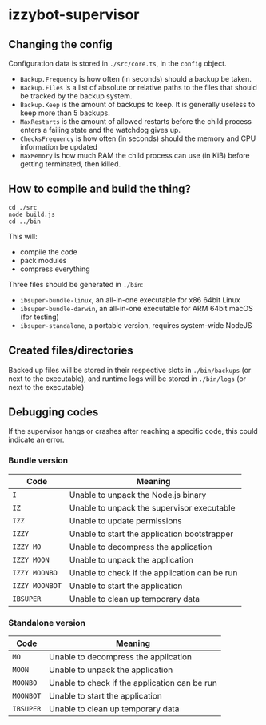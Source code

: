 # izzybot-supervisor

## Changing the config

Configuration data is stored in `./src/core.ts`, in the `config` object. 

* `Backup.Frequency` is how often (in seconds) should a backup be taken.
* `Backup.Files` is a list of absolute or relative paths to the files that should be tracked by the backup system.
* `Backup.Keep` is the amount of backups to keep. It is generally useless to keep more than 5 backups.
* `MaxRestarts` is the amount of allowed restarts before the child process enters a failing state and the watchdog gives up.
* `ChecksFrequency` is how often (in seconds) should the memory and CPU information be updated
* `MaxMemory` is how much RAM the child process can use (in KiB) before getting terminated, then killed.

## How to compile and build the thing?
```plaintext
cd ./src
node build.js
cd ../bin
```

This will:
* compile the code
* pack modules
* compress everything

Three files should be generated in `./bin`:
* `ibsuper-bundle-linux`, an all-in-one executable for x86 64bit Linux
* `ibsuper-bundle-darwin`, an all-in-one executable for ARM 64bit macOS (for testing)
* `ibsuper-standalone`, a portable version, requires system-wide NodeJS

## Created files/directories

Backed up files will be stored in their respective slots in `./bin/backups` (or next to the executable), and runtime logs will be stored in `./bin/logs` (or next to the executable)

## Debugging codes

If the supervisor hangs or crashes after reaching a specific code, this could indicate an error.

### Bundle version
| Code           | Meaning                                       |
|----------------|-----------------------------------------------|
| `I`            | Unable to unpack the Node.js binary           |
| `IZ`           | Unable to unpack the supervisor executable    |
| `IZZ`          | Unable to update permissions                  |
| `IZZY`         | Unable to start the application bootstrapper  |
| `IZZY MO`      | Unable to decompress the application          |
| `IZZY MOON`    | Unable to unpack the application              |
| `IZZY MOONBO`  | Unable to check if the application can be run |
| `IZZY MOONBOT` | Unable to start the application               |
| `IBSUPER`      | Unable to clean up temporary data             |

### Standalone version
| Code      | Meaning                                       |
|-----------|-----------------------------------------------|
| `MO`      | Unable to decompress the application          |
| `MOON`    | Unable to unpack the application              |
| `MOONBO`  | Unable to check if the application can be run |
| `MOONBOT` | Unable to start the application               |
| `IBSUPER` | Unable to clean up temporary data             |